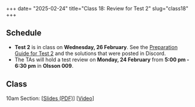 +++
date= "2025-02-24"
title="Class 18: Review for Test 2"
slug="class18"
+++

## Schedule

- **Test 2** is in class on **Wednesday, 26 February**. See the [Preparation Guide for Test 2](/docs/preptest2.pdf) and the solutions that were posted in Discord.
- The TAs will hold a test review on **Monday, 24 February** from **5:00 pm - 6:30 pm** in **Olsson 009**.

## Class

10am Section: [[Slides (PDF)](https://www.dropbox.com/scl/fi/fv0jq2ciwnrxz09gzyvcm/cs2120-class18-dave.pdf?rlkey=sr1qbls3c0vflwtrnx6n70tdq&dl=0)] [[Video](https://uva.hosted.panopto.com/Panopto/Pages/Viewer.aspx?id=e12692c9-9c06-4c40-a80b-b28e00f70d84)]  
<!-- 2pm Section: [[Slides (PDF)](https://virginia.box.com/s/wo4f8xxc4sry0i1imdsqxpr7e5fb1sed)] [[Video](https://uva.hosted.panopto.com/Panopto/Pages/Viewer.aspx?id=fbf1136a-b72a-46a5-8e11-b28c0022b827)]
-->